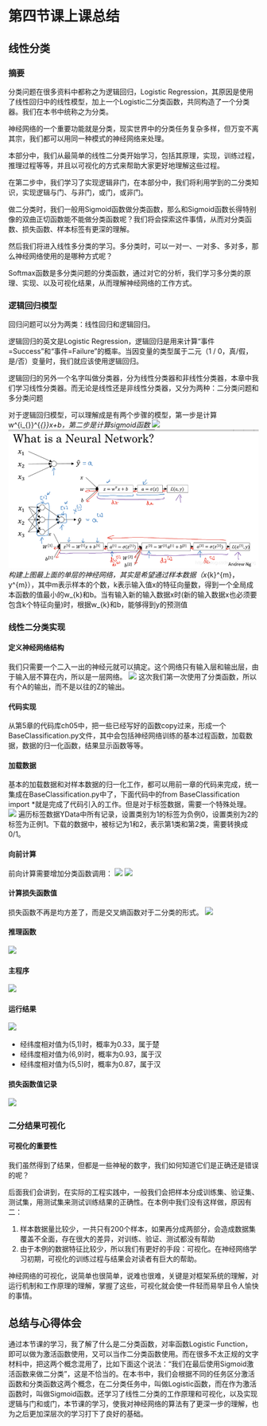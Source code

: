 # 第四节课上课总结
## 线性分类
### 摘要
分类问题在很多资料中都称之为逻辑回归，Logistic Regression，其原因是使用了线性回归中的线性模型，加上一个Logistic二分类函数，共同构造了一个分类器。我们在本书中统称之为分类。

神经网络的一个重要功能就是分类，现实世界中的分类任务复杂多样，但万变不离其宗，我们都可以用同一种模式的神经网络来处理。

本部分中，我们从最简单的线性二分类开始学习，包括其原理，实现，训练过程，推理过程等等，并且以可视化的方式来帮助大家更好地理解这些过程。

在第二步中，我们学习了实现逻辑非门，在本部分中，我们将利用学到的二分类知识，实现逻辑与门、与非门，或门，或非门。

做二分类时，我们一般用Sigmoid函数做分类函数，那么和Sigmoid函数长得特别像的双曲正切函数能不能做分类函数呢？我们将会探索这件事情，从而对分类函数、损失函数、样本标签有更深的理解。

然后我们将进入线性多分类的学习。多分类时，可以一对一、一对多、多对多，那么神经网络使用的是哪种方式呢？

Softmax函数是多分类问题的分类函数，通过对它的分析，我们学习多分类的原理、实现、以及可视化结果，从而理解神经网络的工作方式。
### 逻辑回归模型
回归问题可以分为两类：线性回归和逻辑回归。

逻辑回归的英文是Logistic Regression，逻辑回归是用来计算“事件=Success”和“事件=Failure”的概率。当因变量的类型属于二元（1 / 0，真/假，是/否）变量时，我们就应该使用逻辑回归。

逻辑回归的另外一个名字叫做分类器，分为线性分类器和非线性分类器，本章中我们学习线性分类器。而无论是线性还是非线性分类器，又分为两种：二分类问题和多分类问题

对于逻辑回归模型，可以理解成是有两个步骤的模型，第一步是计算w^{i_{}}^{_{}}x+b，第二步是计算sigmoid函数 ![](\09.png)
![](07.png)
构建上图最上面的单层的神经网络，其实是希望通过样本数据（x_{k}^{m}，y^{m}），其中m表示样本的个数，k表示输入值x的特征向量数，得到一个全局成本函数的值最小的w_{k}和b。当有输入新的输入数据x时(新的输入数据x也必须要包含k个特征向量)时，根据w_{k}和b，能够得到y的预测值
### 线性二分类实现
#### 定义神经网络结构
我们只需要一个二入一出的神经元就可以搞定。这个网络只有输入层和输出层，由于输入层不算在内，所以是一层网络。
![](\10.png)
这次我们第一次使用了分类函数，所以有个A的输出，而不是以往的Z的输出。
#### 代码实现
从第5章的代码库ch05中，把一些已经写好的函数copy过来，形成一个BaseClassification.py文件，其中会包括神经网络训练的基本过程函数，加载数据，数据的归一化函数，结果显示函数等等。
#### 加载数据
基本的加载数据和对样本数据的归一化工作，都可以用前一章的代码来完成，统一集成在BaseClassification.py中了，下面代码中的from BaseClassification import *就是完成了代码引入的工作。但是对于标签数据，需要一个特殊处理。
![](\11.png)
遍历标签数据YData中所有记录，设置类别为1的标签为负例0，设置类别为2的标签为正例1。下载的数据中，被标记为1和2，表示第1类和第2类，需要转换成0/1。
#### 向前计算
前向计算需要增加分类函数调用：
![](\12.png)
![](\13.png)
#### 计算损失函数值
损失函数不再是均方差了，而是交叉熵函数对于二分类的形式。
![](\14.png)
#### 推理函数
![](\15.png)
#### 主程序
![](\16.png)
#### 运行结果
![](\17.png)
* 经纬度相对值为(5,1)时，概率为0.33，属于楚
* 经纬度相对值为(6,9)时，概率为0.93，属于汉
* 经纬度相对值为(5,5)时，概率为0.87，属于汉
#### 损失函数值记录
![](\18.png)
### 二分结果可视化
#### 可视化的重要性
我们虽然得到了结果，但都是一些神秘的数字，我们如何知道它们是正确还是错误的呢？

后面我们会讲到，在实际的工程实践中，一般我们会把样本分成训练集、验证集、测试集，用测试集来测试训练结果的正确性。在本例中我们没有这样做，原因有二：

1. 样本数据量比较少，一共只有200个样本，如果再分成两部分，会造成数据集覆盖不全面，存在很大的差异，对训练、验证、测试都没有帮助
2. 由于本例的数据特征比较少，所以我们有更好的手段：可视化。在神经网络学习初期，可视化的训练过程与结果会对读者有巨大的帮助。

神经网络的可视化，说简单也很简单，说难也很难，关键是对框架系统的理解，对运行机制和工作原理的理解，掌握了这些，可视化就会使一件轻而易举且令人愉快的事情。
## 总结与心得体会
通过本节课的学习，我了解了什么是二分类函数，对率函数Logistic Function，即可以做为激活函数使用，又可以当作二分类函数使用。而在很多不太正规的文字材料中，把这两个概念混用了，比如下面这个说法：“我们在最后使用Sigmoid激活函数来做二分类”，这是不恰当的。在本书中，我们会根据不同的任务区分激活函数和分类函数这两个概念，在二分类任务中，叫做Logistic函数，而在作为激活函数时，叫做Sigmoid函数。还学习了线性二分类的工作原理和可视化，以及实现逻辑与门和或门，本节课的学习，使我对神经网络的算法有了更深一步的理解，也为之后更加深层次的学习打下了良好的基础。
